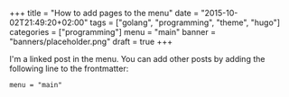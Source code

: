 +++
title = "How to add pages to the menu"
date = "2015-10-02T21:49:20+02:00"
tags = ["golang", "programming", "theme", "hugo"]
categories = ["programming"]
menu = "main"
banner = "banners/placeholder.png"
draft = true
+++

I'm a linked post in the menu. You can add other posts by adding the following line to the frontmatter:

    menu = "main"